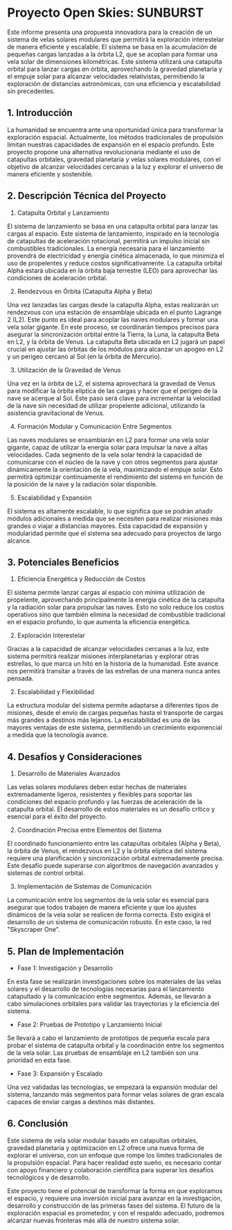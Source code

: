 # Proyecto Open Skies: SUNBURST
Este informe presenta una propuesta innovadora para la creación de un sistema de velas solares modulares que permitirá la exploración interestelar de manera eficiente y escalable. El sistema se basa en la acumulación de pequeñas cargas lanzadas a la órbita L2, que se acoplan para formar una vela solar de dimensiones kilométricas. Este sistema utilizará una catapulta orbital para lanzar cargas en órbita, aprovechando la gravedad planetaria y el empuje solar para alcanzar velocidades relativistas, permitiendo la exploración de distancias astronómicas, con una eficiencia y escalabilidad sin precedentes.

## 1. Introducción
La humanidad se encuentra ante una oportunidad única para transformar la exploración espacial. Actualmente, los métodos tradicionales de propulsión limitan nuestras capacidades de expansión en el espacio profundo. Este proyecto propone una alternativa revolucionaria mediante el uso de catapultas orbitales, gravedad planetaria y velas solares modulares, con el objetivo de alcanzar velocidades cercanas a la luz y explorar el universo de manera eficiente y sostenible.

## 2. Descripción Técnica del Proyecto
  1. Catapulta Orbital y Lanzamiento

El sistema de lanzamiento se basa en una catapulta orbital para lanzar las cargas al espacio. Este sistema de lanzamiento, inspirado en la tecnología de catapultas de aceleración rotacional, permitirá un impulso inicial sin combustibles tradicionales. La energía necesaria para el lanzamiento provendrá de electricidad y energía cinética almacenada, lo que minimiza el uso de propelentes y reduce costos significativamente. La catapulta orbital Alpha estará ubicada en la órbita baja terrestre (LEO) para aprovechar las condiciones de aceleración orbital.

  2. Rendezvous en Órbita (Catapulta Alpha y Beta)

Una vez lanzadas las cargas desde la catapulta Alpha, estas realizarán un rendezvous con una estación de ensamblaje ubicada en el punto Lagrange 2 (L2). Este punto es ideal para acoplar las naves modulares y formar una vela solar gigante. En este proceso, se coordinarán tiempos precisos para asegurar la sincronización orbital entre la Tierra, la Luna, la catapulta Beta en L2, y la órbita de Venus. La catapulta Beta ubicada en L2 jugará un papel crucial en ajustar las órbitas de los módulos para alcanzar un apogeo en L2 y un perigeo cercano al Sol (en la órbita de Mercurio).

  3. Utilización de la Gravedad de Venus

Una vez en la órbita de L2, el sistema aprovechará la gravedad de Venus para modificar la órbita elíptica de las cargas y hacer que el perigeo de la nave se acerque al Sol. Este paso será clave para incrementar la velocidad de la nave sin necesidad de utilizar propelente adicional, utilizando la asistencia gravitacional de Venus.

  4. Formación Modular y Comunicación Entre Segmentos
  
Las naves modulares se ensamblarán en L2 para formar una vela solar gigante, capaz de utilizar la energía solar para impulsar la nave a altas velocidades. Cada segmento de la vela solar tendrá la capacidad de comunicarse con el núcleo de la nave y con otros segmentos para ajustar dinámicamente la orientación de la vela, maximizando el empuje solar. Esto permitirá optimizar continuamente el rendimiento del sistema en función de la posición de la nave y la radiación solar disponible.

  5. Escalabilidad y Expansión
  
El sistema es altamente escalable, lo que significa que se podrán añadir módulos adicionales a medida que se necesiten para realizar misiones más grandes o viajar a distancias mayores. Esta capacidad de expansión y modularidad permite que el sistema sea adecuado para proyectos de largo alcance.

## 3. Potenciales Beneficios
  1. Eficiencia Energética y Reducción de Costos

El sistema permite lanzar cargas al espacio con mínima utilización de propelente, aprovechando principalmente la energía cinética de la catapulta y la radiación solar para propulsar las naves. Esto no solo reduce los costos operativos sino que también elimina la necesidad de combustible tradicional en el espacio profundo, lo que aumenta la eficiencia energética.

  2. Exploración Interestelar
  
Gracias a la capacidad de alcanzar velocidades cercanas a la luz, este sistema permitirá realizar misiones interplanetarias y explorar otras estrellas, lo que marca un hito en la historia de la humanidad. Este avance nos permitirá transitar a través de las estrellas de una manera nunca antes pensada.

  2. Escalabilidad y Flexibilidad
  
La estructura modular del sistema permite adaptarse a diferentes tipos de misiones, desde el envío de cargas pequeñas hasta el transporte de cargas más grandes a destinos más lejanos. La escalabilidad es una de las mayores ventajas de este sistema, permitiendo un crecimiento exponencial a medida que la tecnología avance.

## 4. Desafíos y Consideraciones
  1. Desarrollo de Materiales Avanzados
     
Las velas solares modulares deben estar hechas de materiales extremadamente ligeros, resistentes y flexibles para soportar las condiciones del espacio profundo y las fuerzas de aceleración de la catapulta orbital. El desarrollo de estos materiales es un desafío crítico y esencial para el éxito del proyecto.

  2. Coordinación Precisa entre Elementos del Sistema

El coordinado funcionamiento entre las catapultas orbitales (Alpha y Beta), la órbita de Venus, el rendezvous en L2 y la órbita elíptica del sistema requiere una planificación y sincronización orbital extremadamente precisa. Este desafío puede superarse con algoritmos de navegación avanzados y sistemas de control orbital.

  3. Implementación de Sistemas de Comunicación
  
La comunicación entre los segmentos de la vela solar es esencial para asegurar que todos trabajen de manera eficiente y que los ajustes dinámicos de la vela solar se realicen de forma correcta. Esto exigirá el desarrollo de un sistema de comunicación robusto. En este caso, la red "Skyscraper One".

## 5. Plan de Implementación
  - Fase 1: Investigación y Desarrollo

En esta fase se realizarán investigaciones sobre los materiales de las velas solares y el desarrollo de tecnologías necesarias para el lanzamiento catapultado y la comunicación entre segmentos. Además, se llevarán a cabo simulaciones orbitales para validar las trayectorias y la eficiencia del sistema.

  - Fase 2: Pruebas de Prototipo y Lanzamiento Inicial
    
Se llevará a cabo el lanzamiento de prototipos de pequeña escala para probar el sistema de catapulta orbital y la coordinación entre los segmentos de la vela solar. Las pruebas de ensamblaje en L2 también son una prioridad en esta fase.

  - Fase 3: Expansión y Escalado
    
Una vez validadas las tecnologías, se empezará la expansión modular del sistema, lanzando más segmentos para formar velas solares de gran escala capaces de enviar cargas a destinos más distantes.

## 6. Conclusión
Este sistema de vela solar modular basado en catapultas orbitales, gravedad planetaria y optimización en L2 ofrece una nueva forma de explorar el universo, con un enfoque que rompe los límites tradicionales de la propulsión espacial. Para hacer realidad este sueño, es necesario contar con apoyo financiero y colaboración científica para superar los desafíos tecnológicos y de desarrollo.

Este proyecto tiene el potencial de transformar la forma en que exploramos el espacio, y requiere una inversión inicial para avanzar en la investigación, desarrollo y construcción de las primeras fases del sistema. El futuro de la exploración espacial es prometedor, y con el respaldo adecuado, podremos alcanzar nuevas fronteras más allá de nuestro sistema solar.

